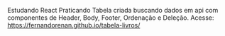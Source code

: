 Estudando React Praticando
Tabela criada buscando dados em api com componentes de Header, Body, Footer, Ordenação e Deleção.
Acesse: https://fernandorenan.github.io/tabela-livros/
